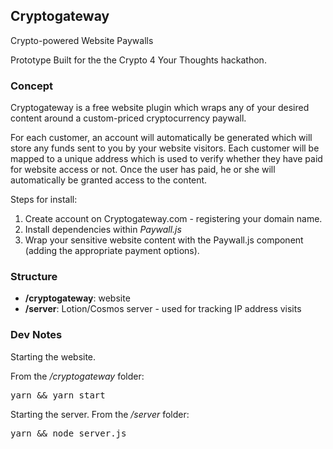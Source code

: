 Cryptogateway
---

Crypto-powered Website Paywalls

Prototype Built for the the Crypto 4 Your Thoughts hackathon.

### Concept

Cryptogateway is a free website plugin which wraps any of your desired content around a custom-priced cryptocurrency paywall.

For each customer, an account will automatically be generated which will store any funds sent to you by your website visitors. Each customer will be mapped to a unique address which is used to verify whether they have paid for website access or not. Once the user has paid, he or she will automatically be granted access to the content.

Steps for install:
<ol>
    <li>Create account on Cryptogateway.com - registering your domain name.
    <li>Install dependencies within <i>Paywall.js</i></li>
    <li>Wrap your sensitive website content with the Paywall.js component (adding the appropriate payment options).</li>

</ol>

### Structure
* <b>/cryptogateway</b>: website
* <b>/server</b>: Lotion/Cosmos server - used for tracking IP address visits

### Dev Notes

Starting the website.<br/>

From the */cryptogateway* folder:
<pre>
yarn && yarn start
</pre>

Starting the server.
From the */server* folder:
<pre>
yarn && node server.js
</pre>